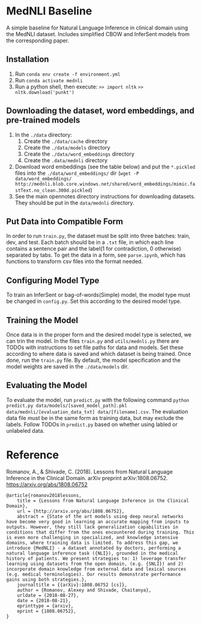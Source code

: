 MedNLI Baseline
===============
A simple baseline for Natural Language Inference in clinical domain using the MedNLI dataset.
Includes simplified CBOW and InferSent models from the corresponding paper. 

Installation
------------

1. Run `conda env create -f environment.yml`
2. Run `conda activate mednli`
3. Run a python shell, then execute:
	`>> import nltk`
	`>> nltk.download('punkt')`

Downloading the dataset, word embeddings, and pre-trained models
----------------------------------------------------------------
1. In the `./data` directory:
    1. Create the `./data/cache` directory 
    2. Create the `./data/models` directory
    3. Create the `./data/word_embeddings` directory
    4. Create the `.data/mednli` directory
2. Download word embeddings (see the table below) and put the `*.pickled` files into the `./data/word_embeddings/` dir (`wget -P data/word_embeddings/ http://mednli.blob.core.windows.net/shared/word_embeddings/mimic.fastText.no_clean.300d.pickled`)
3. See the main opennotes directory instructions for downloading datasets. They should be put in the `data/mednli` directory.

Put Data into Compatible Form
-----------------------------

In order to run `train.py`, the dataset must be split into three batches: train, dev, and test. Each batch should be in a `.txt` file, in which each line contains a sentence pair and the label(1 for contradiction, 0 otherwise) separated by tabs. To get the data in a form, see `parse.ipynb`, which has functions to transform csv files into the format needed. 

Configuring Model Type
----------------------

To train an InferSent or bag-of-words(Simple) model, the model type must be changed in `config.py`. Set this according to the desired model type.

Training the Model
---------------------

Once data is in the proper form and the desired model type is selected, we can trin the model. In the files `train.py` and `utils/mednli.py` there are TODOs with instructions to set file paths for data and models. Set these according to where data is saved and which dataset is being trained. Once done, run the `train.py` file. By default, the model specification and the model weights are saved in the `./data/models` dir.

Evaluating the Model
--------------------

To evaluate the model, run `predict.py` with the following command `python predict.py data/models/[saved_model_path].pkl data/mednli/[evaluation_data_txt] data/[filename].csv`. The evaluation data file must be in the same form as training data, but may exclude the labels. Follow TODOs in `predict.py` based on whether using labled or unlabeled data.


# Reference

Romanov, A., & Shivade, C. (2018). Lessons from Natural Language Inference in the Clinical Domain. arXiv preprint arXiv:1808.06752.  
https://arxiv.org/abs/1808.06752


```
@article{romanov2018lessons,
	title = {Lessons from Natural Language Inference in the Clinical Domain},
	url = {http://arxiv.org/abs/1808.06752},
	abstract = {State of the art models using deep neural networks have become very good in learning an accurate mapping from inputs to outputs. However, they still lack generalization capabilities in conditions that differ from the ones encountered during training. This is even more challenging in specialized, and knowledge intensive domains, where training data is limited. To address this gap, we introduce {MedNLI} - a dataset annotated by doctors, performing a natural language inference task ({NLI}), grounded in the medical history of patients. We present strategies to: 1) leverage transfer learning using datasets from the open domain, (e.g. {SNLI}) and 2) incorporate domain knowledge from external data and lexical sources (e.g. medical terminologies). Our results demonstrate performance gains using both strategies.},
	journaltitle = {{arXiv}:1808.06752 [cs]},
	author = {Romanov, Alexey and Shivade, Chaitanya},
	urldate = {2018-08-27},
	date = {2018-08-21},
	eprinttype = {arxiv},
	eprint = {1808.06752},
}
